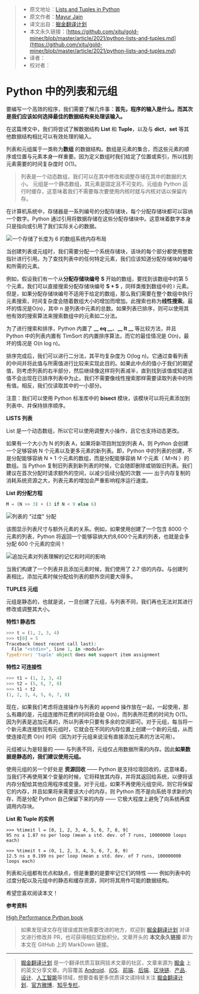 > * 原文地址：[Lists and Tuples in Python](https://medium.com/python-in-plain-english/python-lists-and-tuples-760d45ebeaa8)
> * 原文作者：[Mayur Jain](https://medium.com/@mayur-ds)
> * 译文出自：[掘金翻译计划](https://github.com/xitu/gold-miner)
> * 本文永久链接：[https://github.com/xitu/gold-miner/blob/master/article/2021/python-lists-and-tuples.md](https://github.com/xitu/gold-miner/blob/master/article/2021/python-lists-and-tuples.md)
> * 译者：
> * 校对者：

# Python 中的列表和元组

要编写一个高效的程序，我们需要了解几件事：**首先，程序的输入是什么。而其次是我们应该如何选择最佳的数据结构来处理该输入。**

在这篇博文中，我们将尝试了解数据结构 **List** 和 **Tuple**，以及与 **dict**，**set** 等其他数据结构相比可以有效处理的输入。

列表和元组属于一类称为**数组** 的数据结构。数组是元素的集合，而这些元素的顺序或位置与元素本身一样重要。因为定义数组时我们给定了位置或索引，所以找到元素需要的时间复杂度时 O(1)。

> 列表是一个动态数组，我们可以在其中修改和调整存储在其中的数据的大小。
> 元组是一个静态数组，其元素是固定且不可变的。元组由 Python 运行时缓存，这意味着我们不需要每次要使用内核时就与内核对话以保留内存。

在计算机系统中，存储器是一系列编号的分配存储块，每个分配存储块都可以容纳一个数字。Python 通过引用将数据存储在这些分配存储块中。这意味着数字本身只是指向或引用了我们实际关心的数据。

![**一个存储了长度为 6 的数组系统内存布局**](https://cdn-images-1.medium.com/max/2664/1*r3B7WgUsBJeYQmExYERwig.png)

当创建列表或元组时，我们需要分配一个系统存储块，该块的每个部分都使用整数指针进行引用。为了查找列表中的任何特定元素，我们应该知道分配存储块的编号和所需的元素。

例如，假设我们有一个从**分配存储块编号** **S** 开始的数组，要找到该数组中的第 5 个元素，我们可以直接搜索分配存储块编号 **S + 5** ，同样类推到数组中的 i 元素。但是，如果分配存储块编号不适用于给定的数组，那么我们需要在整个数组中执行元素搜索，时间复杂度会随着数组大小的增加而增加。此搜索也称为**线性搜索**。最坏的情况是O(n)，其中 n 是列表中元素的总数。如果列表已排序，则可以使用其他有效的搜索算法来搜索数组中的元素如二分法。

为了进行搜索和排序，Python 内置了 **__ eq __**、**__ lt __** 等比较方法，并且 Python 中的列表内置有 TimSort 的内置排序算法，而它的最佳情况是 O(n)，最坏的情况是 O(n log n)。

排序完成后，我们可以进行二分法，其平均复杂度为 O(log n)。它通过查看列表的中间并将此值与所需值进行比较来实现此目的。如果此中点的值小于我们的期望值，则考虑列表的右半部分，然后继续像这样将列表减半，直到找到该值或知道该值不会出现在已排序列表中为止。我们不需要像线性搜索那样需要读取列表中的所有值。相反，我们仅读取其中的一小部分。

注意：我们可以使用 Python 标准库中的 **bisect** 模块，该模块可以将元素添加到列表中、并保持排序顺序。

**LISTS 列表**

List 是一个动态数组，所以它可以使用调整大小操作，且它也支持动态更改。

如果有一个大小为 N 的列表 A，如果将新项目附加到列表 A，则 Python 会创建一个足够容纳 N 个元素以及更多元素的新列表。即，Python 中的列表的创建，不是分配能够容纳 N + 1 个元素的数组，而是分配能够容纳 M 个元素（ M>N ）的数组。当 Python 复制旧列表到新列表的时候，它会随即删除或销毁旧列表。我们建议在首次分配时请求额外的空间，以减少后续分配的次数 —— 出于内存复制的消耗系统资源之大，列表元素的增加会严重影响程序运行速度。

**List 的分配方程**

```python
M = (N >> 3) + (3 if N < 9 else 6)
```

![列表的 "过度" 分配](https://cdn-images-1.medium.com/max/2134/1*mYYlsNHqfxdvdSUUmlSARQ.png)

该图显示列表尺寸与额外元素的关系。例如，如果使用创建了一个包含 8000 个元素的列表，Python 将返回一个能够容纳大约8,600个元素的列表，也就是会多分配 600 个元素的空间！

![**追加元素对列表理解的记忆和时间的影响**](https://cdn-images-1.medium.com/max/2000/1*Tb-UGxpj6tL93pKUo8EXUg.png)

当我们构建了一个列表并且添加元素时候，我们使用了 2.7 倍的内存。与创建列表相比，添加元素时候分配给列表的额外空间要大得多。

**TUPLES 元组**

元组是静态的，也就是说，一旦创建了元组，与列表不同，我们再也无法对其进行修改或调整其大小。

**特性1 静态性**

```python
>>> t = (1, 2, 3, 4)
>>> t[0] = 5
Traceback (most recent call last):
  File "<stdin>", line 1, in <module>
TypeError: 'tuple' object does not support item assignment
```

**特性2 可连接性**

```python
>>> t1 = (1, 2, 3, 4)
>>> t2 = (5, 6, 7, 8)
>>> t1 + t2
(1, 2, 3, 4, 5, 6, 7, 8)
```

现在，如果我们考虑将连接操作与列表的 append 操作放在一起，一起使用，那么有趣的是，元组连接所花费的时间将会是 O(n)，而列表所花费的时间为 O(1)。因为列表是追加元素的，所以列表中只要有多余的空间即可。对于元组，每当将一个新元素连接到现有元组时，它就会在不同的内存位置上创建一个新的元组，从而使连接花费 O(n) 时间（因为对于元组来说没有直接添加元素的方法可用）。

元组被认为是轻量的 —— 与列表不同，元组仅占用数据所需的内存。因此**如果数据是静态的，我们建议使用元组。**

使用元组的另一个好处是 **资源回收** —— Python 是支持垃圾回收的，这意味着，当我们不再使用某个变量的时候，它将释放其内存，并将其返回给系统，以便将该内存分配给其他应用程序或变量。对于元组，如果不再使用元组空间，则它将保留它的内存，并且如果将来需要该大小的内存，则 Python 而不是向系统寻求新的内存，而是分配 Python 自己保留下来的内存 —— 它极大程度上避免了向系统再度调用内存块。

**List 和 Tuple 的实例**

```
>>> %timeit l = [0, 1, 2, 3, 4, 5, 6, 7, 8, 9]
95 ns ± 1.87 ns per loop (mean ± std. dev. of 7 runs, 10000000 loops each)

>>> %timeit t = (0, 1, 2, 3, 4, 5, 6, 7, 8, 9)
12.5 ns ± 0.199 ns per loop (mean ± std. dev. of 7 runs, 100000000 loops each)
```

列表和元组都有优点和缺点，但是重要的是要牢记它们的特性 —— 例如列表中的过度分配以及元组中的静态和缓存资源，同时将其用作可能的数据结构。

希望您喜欢阅读本文！

**参考资料**

[High Performance Python book](https://www.oreilly.com/library/view/high-performance-python/9781449361747/)

> 如果发现译文存在错误或其他需要改进的地方，欢迎到 [掘金翻译计划](https://github.com/xitu/gold-miner) 对译文进行修改并 PR，也可获得相应奖励积分。文章开头的 **本文永久链接** 即为本文在 GitHub 上的 MarkDown 链接。

---

> [掘金翻译计划](https://github.com/xitu/gold-miner) 是一个翻译优质互联网技术文章的社区，文章来源为 [掘金](https://juejin.im) 上的英文分享文章。内容覆盖 [Android](https://github.com/xitu/gold-miner#android)、[iOS](https://github.com/xitu/gold-miner#ios)、[前端](https://github.com/xitu/gold-miner#前端)、[后端](https://github.com/xitu/gold-miner#后端)、[区块链](https://github.com/xitu/gold-miner#区块链)、[产品](https://github.com/xitu/gold-miner#产品)、[设计](https://github.com/xitu/gold-miner#设计)、[人工智能](https://github.com/xitu/gold-miner#人工智能)等领域，想要查看更多优质译文请持续关注 [掘金翻译计划](https://github.com/xitu/gold-miner)、[官方微博](http://weibo.com/juejinfanyi)、[知乎专栏](https://zhuanlan.zhihu.com/juejinfanyi)。
